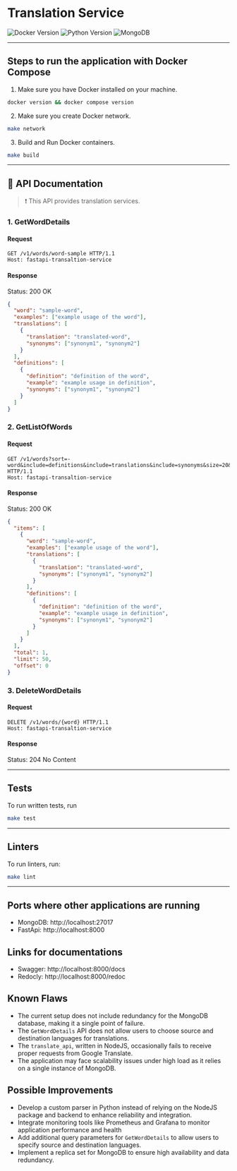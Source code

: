 
# Translation Service

![Docker Version](https://img.shields.io/badge/docker-v26.1.1-2496ED.svg?style=for-the-badge&logo=docker)
![Python Version](https://img.shields.io/badge/python-v3.11-blue.svg?style=for-the-badge&logo=python) ![MongoDB](https://img.shields.io/badge/MongoDB-47A248.svg?style=for-the-badge&logo=mongodb&logoColor=white)

---

## Steps to run the application with Docker Compose

1. Make sure you have Docker installed on your machine.
```bash
docker version && docker compose version
```

2. Make sure you create Docker network.
```bash
make network
```

3. Build and Run Docker containers.
```bash
make build
```
---
## 📕 API Documentation

> ❗ This API provides translation services.

### 1. GetWordDetails
#### Request
```http request
GET /v1/words/word-sample HTTP/1.1
Host: fastapi-transaltion-service
```
#### Response
Status: 200 OK
```json
{
  "word": "sample-word",
  "examples": ["example usage of the word"],
  "translations": [
    {
      "translation": "translated-word",
      "synonyms": ["synonym1", "synonym2"]
    }
  ],
  "definitions": [
    {
      "definition": "definition of the word",
      "example": "example usage in definition",
      "synonyms": ["synonym1", "synonym2"]
    }
  ]
}
```

### 2. GetListOfWords
#### Request
```http request
GET /v1/words?sort=-word&include=definitions&include=translations&include=synonyms&size=20&page=1 HTTP/1.1
Host: fastapi-transaltion-service
```
#### Response
Status: 200 OK
```json
{
  "items": [
    {
      "word": "sample-word",
      "examples": ["example usage of the word"],
      "translations": [
        {
          "translation": "translated-word",
          "synonyms": ["synonym1", "synonym2"]
        }
      ],
      "definitions": [
        {
          "definition": "definition of the word",
          "example": "example usage in definition",
          "synonyms": ["synonym1", "synonym2"]
        }
      ]
    }
  ],
  "total": 1,
  "limit": 50,
  "offset": 0
}
```

### 3. DeleteWordDetails
#### Request
```http request
DELETE /v1/words/{word} HTTP/1.1
Host: fastapi-transaltion-service
```
#### Response
Status: 204 No Content

---
## Tests
To run written tests, run
```bash
make test
 ```
---

## Linters
To run linters, run:
```bash
make lint
   ```
---


## Ports where other applications are running

- MongoDB: http://localhost:27017
- FastApi: http://localhost:8000

## Links for documentations
- Swagger: http://localhost:8000/docs
- Redocly: http://localhost:8000/redoc



## Known Flaws
- The current setup does not include redundancy for the MongoDB database, making it a single point of failure.
- The `GetWordDetails` API does not allow users to choose source and destination languages for translations.
- The `translate_api`, written in NodeJS, occasionally fails to receive proper requests from Google Translate.
- The application may face scalability issues under high load as it relies on a single instance of MongoDB.

## Possible Improvements
- Develop a custom parser in Python instead of relying on the NodeJS package and backend to enhance reliability and integration.
- Integrate monitoring tools like Prometheus and Grafana to monitor application performance and health
- Add additional query parameters for `GetWordDetails` to allow users to specify source and destination languages.
- Implement a replica set for MongoDB to ensure high availability and data redundancy.
